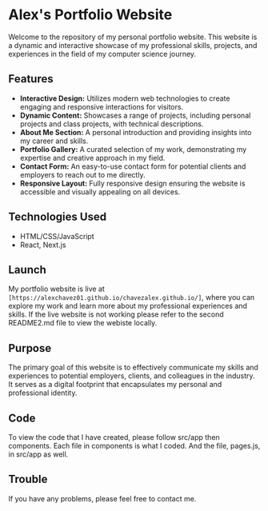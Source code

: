 # Alex's Portfolio Website

Welcome to the repository of my personal portfolio website. This website is a dynamic and interactive showcase of my professional skills, projects, and experiences in the field of my computer science journey.

## Features

- **Interactive Design:** Utilizes modern web technologies to create engaging and responsive interactions for visitors.
- **Dynamic Content:** Showcases a range of projects, including personal projects and class projects, with technical descriptions.
- **About Me Section:** A personal introduction and providing insights into my career and skills.
- **Portfolio Gallery:** A curated selection of my work, demonstrating my expertise and creative approach in my field.
- **Contact Form:** An easy-to-use contact form for potential clients and employers to reach out to me directly.
- **Responsive Layout:** Fully responsive design ensuring the website is accessible and visually appealing on all devices.

## Technologies Used

- HTML/CSS/JavaScript
- React, Next.js

## Launch

My portfolio website is live at `[https://alexchavez01.github.io/chavezalex.github.io/]`, where you can explore my work and learn more about my professional experiences and skills. If the live website is not working please refer to the second README2.md file to view the webiste locally.

## Purpose

The primary goal of this website is to effectively communicate my skills and experiences to potential employers, clients, and colleagues in the industry. It serves as a digital footprint that encapsulates my personal and professional identity.

## Code

To view the code that I have created, please follow src/app then components. Each file in components is what I coded. And the file, pages.js, in src/app as well.

## Trouble

If you have any problems, please feel free to contact me.
